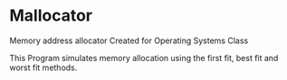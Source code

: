 # Mallocator
Memory address allocator Created for Operating Systems Class

This Program simulates memory allocation using the first fit, best fit and worst fit methods.  
